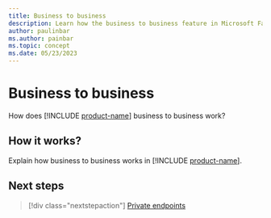 ```yaml
---
title: Business to business
description: Learn how the business to business feature in Microsoft Fabric works.
author: paulinbar
ms.author: painbar
ms.topic: concept
ms.date: 05/23/2023
---
```


# Business to business

How does [!INCLUDE [product-name](../includes/product-name.md)] business to business work?

## How it works?

Explain how business to business works in [!INCLUDE [product-name](../includes/product-name.md)].

## Next steps

>[!div class="nextstepaction"]
>[Private endpoints](security-private-links.md)
